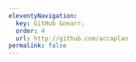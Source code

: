 ```yaml
---
eleventyNavigation:
  key: GitHub &nearr;
  order: 4
  url: http://github.com/accaplan
permalink: false
---
```


